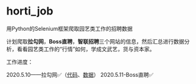 # horti_job
用Python的Selenium框架爬取园艺类工作的招聘数据

计划爬取**拉勾网**，**Boss直聘**，**智联招聘**三个网站的信息，然后汇总进行数据分析，看看园艺类工作的“行情”如何，学成文武艺，货与资本家。

工作进度：

2020.5.10——拉勾网✅（[代码](https://github.com/Bolonzhang/horti_job/blob/master/lagou2.0.py)、[数据](https://github.com/Bolonzhang/horti_job/blob/master/lagou_jobs.csv)）
2020.5.11-Boss直聘✅
